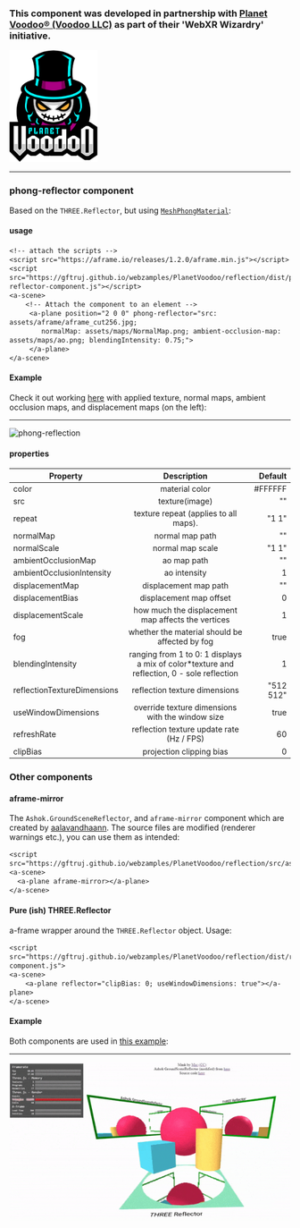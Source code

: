 ### This component was developed in partnership with [Planet Voodoo® (Voodoo LLC)](https://planetvoodoo.org/) as part of their 'WebXR Wizardry' initiative.
<a href="https://planetvoodoo.org/"> <img src="../media/planet-voodoo.png" height="200" /></a>
<hr>



### phong-reflector component

Based on the `THREE.Reflector`, but using <a href="https://threejs.org/docs/?q=mesh#api/en/materials/MeshPhongMaterial">`MeshPhongMaterial`</a>:


#### usage

    <!-- attach the scripts -->
    <script src="https://aframe.io/releases/1.2.0/aframe.min.js"></script>
    <script src="https://gftruj.github.io/webzamples/PlanetVoodoo/reflection/dist/phong-reflector-component.js"></script>
    <a-scene>
        <!-- Attach the component to an element -->
         <a-plane position="2 0 0" phong-reflector="src: assets/aframe/aframe_cut256.jpg;
            normalMap: assets/maps/NormalMap.png; ambient-occlusion-map: assets/maps/ao.png; blendingIntensity: 0.75;">
         </a-plane>
    </a-scene>


#### Example
Check it out working [here](https://gftruj.github.io/webzamples/PlanetVoodoo/reflection/phong_reflector.html) with applied texture, normal maps, ambient occlusion maps, and displacement maps (on the left):
<hr>

![phong-reflection](./../media/phong-reflection.gif "phong-reflection")

#### properties

| Property                  | Description               | Default |
| -------------             |:-------------:            | -----:  |
| color                     | material color            | #FFFFFF |
| src                       | texture(image)            |   ""    |
| repeat                    | texture repeat (applies to all maps). |  "1 1"  |
| normalMap                 | normal map path           |   ""    |
| normalScale               | normal map scale          |  "1 1"  |
| ambientOcclusionMap       | ao map path               |   ""    |
| ambientOcclusionIntensity | ao intensity              |   1     |
| displacementMap           | displacement map path     |   ""    |
| displacementBias          | displacement map offset   |   0     |
| displacementScale         | how much the displacement map affects the vertices   |     1     |
| fog                       | whether the material should be affected by fog       |   true    |
| blendingIntensity         | ranging from 1 to 0: 1 displays a mix of color*texture and reflection, 0 - sole reflection                  |   1     |
| reflectionTextureDimensions | reflection texture dimensions <witdth height> |   "512 512"   |
| useWindowDimensions       | override texture dimensions with the window size                  |   true  |
| refreshRate               | reflection texture update rate (Hz / FPS) | 60 |
| clipBias                  | projection clipping bias  |   0 |

### Other components
#### aframe-mirror
The `Ashok.GroundSceneReflector`, and `aframe-mirror` component which are created by [aalavandhaann](https://github.com/aalavandhaann/three_reflector).
The source files are modified (renderer warnings etc.), you can use them as intended:

    <script src="https://gftruj.github.io/webzamples/PlanetVoodoo/reflection/src/ashok_reflector.js">
    <a-scene>
      <a-plane aframe-mirror></a-plane>
    </a-scene>

#### Pure (ish) THREE.Reflector

a-frame wrapper around the `THREE.Reflector` object.
Usage:

    <script src="https://gftruj.github.io/webzamples/PlanetVoodoo/reflection/dist/reflector-component.js">
    <a-scene>
        <a-plane reflector="clipBias: 0; useWindowDimensions: true"></a-plane>
    </a-scene>
    
#### Example

Both components are used in [this example](https://gftruj.github.io/webzamples/PlanetVoodoo/reflection/reflector_and_ashok.html):
<hr>

![Reflections](./../media/mirrors.gif "mirrors")
